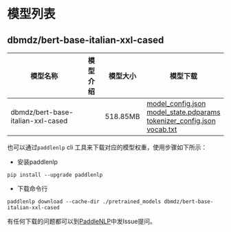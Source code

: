 #  模型列表

## dbmdz/bert-base-italian-xxl-cased

| 模型名称 | 模型介绍 | 模型大小  | 模型下载 |
| --- | --- | --- | --- |
|dbmdz/bert-base-italian-xxl-cased|  | 518.85MB | [model_config.json](https://bj.bcebos.com/paddlenlp/models/community/dbmdz/bert-base-italian-xxl-cased/model_config.json)<br>[model_state.pdparams](https://bj.bcebos.com/paddlenlp/models/community/dbmdz/bert-base-italian-xxl-cased/model_state.pdparams)<br>[tokenizer_config.json](https://bj.bcebos.com/paddlenlp/models/community/dbmdz/bert-base-italian-xxl-cased/tokenizer_config.json)<br>[vocab.txt](https://bj.bcebos.com/paddlenlp/models/community/dbmdz/bert-base-italian-xxl-cased/vocab.txt) |

也可以通过`paddlenlp` cli 工具来下载对应的模型权重，使用步骤如下所示：

* 安装paddlenlp

```shell
pip install --upgrade paddlenlp
```

* 下载命令行

```shell
paddlenlp download --cache-dir ./pretrained_models dbmdz/bert-base-italian-xxl-cased
```

有任何下载的问题都可以到[PaddleNLP](https://github.com/PaddlePaddle/PaddleNLP)中发Issue提问。
